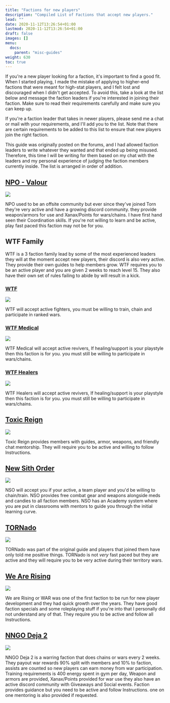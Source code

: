 ```yaml
---
title: "Factions for new players"
description: "Compiled List of Factions that accept new players."
lead: ""
date: 2020-11-12T13:26:54+01:00
lastmod: 2020-11-12T13:26:54+01:00
draft: false
images: []
menu:
  docs:
    parent: "misc-guides"
weight: 630
toc: true
---
```


If you're a new player looking for a faction, it's important to find a good fit. When I started playing, I made the mistake of applying to higher-end factions that were meant for high-stat players, and I felt lost and discouraged when I didn't get accepted. To avoid this, take a look at the list below and message the faction leaders if you're interested in joining their faction. Make sure to read their requirements carefully and make sure you can keep up.

If you're a faction leader that takes in newer players, please send me a chat or mail with your requirements, and I'll add you to the list. Note that there are certain requirements to be added to this list to ensure that new players join the right faction.

This guide was originally posted on the forums, and I had allowed faction leaders to write whatever they wanted and that ended up being misused. Therefore, this time I will be writing for them based on my chat with the leaders and my personal experience of judging the faction members currently inside. The list is arranged in order of addition.

## [NPO - Valour](https://www.torn.com/factions.php?step=profile&ID=26885#/)

![](https://factionimages.torn.com/00b094a5-9b59-406d-925b-ebc0d73e1ffe-26885.png)

NPO used to be an offsite community but ever since they've joined Torn they're very active and have a growing discord community. they provide weapon/armors for use and Xanax/Points for wars/chains. I have first hand seen their Coordination skills. If you're not willing to learn and be active, play fast paced this faction may not be for you.

## WTF Family

WTF is a 3 faction family lead by some of the most experienced leaders they will at the moment accept new players, their discord is also very active. They provide their own guides to help members grow. WTF requires you to be an active player and you are given 2 weeks to reach level 15. They also have their own set of rules failing to abide by will result in a kick.

### [WTF](https://www.torn.com/factions.php?step=profile&userID=2506611#/)

![](https://factionimages.torn.com/05c2d155-532b-40a4-2506611.png)

WTF will accept active fighters, you must be willing to train, chain and participate in ranked wars.

### [WTF Medical](https://www.torn.com/factions.php?step=profile&ID=29865#/)

![](https://factionimages.torn.com/6801e65f-a8be-11ce-52055.png)

WTF Medical will accept active revivers, If healing/support is your playstyle then this faction is for you. you must still be willing to participate in wars/chains.

### [WTF Healers](https://www.torn.com/factions.php?step=profile&ID=12863#/)

![](https://factionimages.torn.com/6c18664c-4df8-e3a3-553318.png)

WTF Healers will accept active revivers, If healing/support is your playstyle then this faction is for you. you must still be willing to participate in wars/chains.

## [Toxic Reign](https://www.torn.com/factions.php?step=profile&ID=40624)

![](https://factionimages.torn.com/a6d89f38-1297-7b25-2034675.gif)

Toxic Reign provides members with guides, armor, weapons, and friendly chat mentorship. They will require you to be active and willing to follow Instructions.

## [New Sith Order](https://www.torn.com/factions.php?step=profile&ID=12894#/)

![](https://factionimages.torn.com/dfbdfad0-b79b-c4ad-2691036.png)

NSO will accept you if your active, a team player and you'd be willing to chain/train. NSO provides free combat gear and weapons alongside meds and candies to all faction members. NSO has an Academy system where you are put in classrooms with mentors to guide you through the initial learning curve.

## [TORNado](https://www.torn.com/factions.php?step=profile&userID=666860#/)

![](https://factionimages.torn.com/caa63440-52ff-d88f-666860.png)

TORNado was part of the original guide and players that joined them have only told me positive things. TORNado is not _very_ fast paced but they are active and they will require you to be very active during their territory wars.

## [We Are Rising ](https://www.torn.com/factions.php?step=profile&ID=15046#/)

![](https://factionimages.torn.com/b24cacf0-dc5a-2809-612696.png)

We are Rising or WAR was one of the first faction to be run for new player development and they had quick growth over the years. They have good faction specials and some roleplaying stuff if you're into that I personally did not understand any of that. They require you to be active and follow all Instructions.

## [NNGO Deja 2](https://www.torn.com/factions.php?step=profile&ID=9689/)

![](https://factionimages.torn.com/25e4cc45-88a6-7254-2640127.gif)

NNGO Deja 2 is a warring faction that does chains or wars every 2 weeks. They payout war rewards 90% split with members and 10% to faction, assists are counted so new players can earn money from war participation. Training requirements is 400 energy spent in gym per day, Weapon and armors are provided, Xanax/Points provided for war use they also have an active discord community with Giveaways and Social events. Faction provides guidance but you need to be active and follow Instructions. one on one mentoring is also provided if requested.
